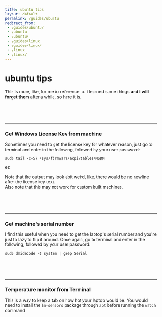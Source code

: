 ```yaml
---
title: ubuntu tips
layout: default
permalink: /guides/ubuntu
redirect_from:
 - /guides/ubuntu/
 - /ubuntu
 - /ubuntu/
 - /guides/linux
 - /guides/linux/
 - /linux
 - /linux/
---
```


# ubuntu tips

This is more, like, for me to reference to. i learned some things **and i will forget them** after a while, so here it is.


<br><br><br><hr>

### Get Windows License Key from machine 
Sometimes you need to get the license key for whatever reason, just go to terminal and enter in the following, followed by your user password:

``` console
sudo tail -c+57 /sys/firmware/acpi/tables/MSDM
```

ez

Note that the output may look abit weird, like, there would be no newline after the license key text.<br>
Also note that this may not work for custom built machines.

<br><br><br><hr>

### Get machine's serial number
I find this useful when you need to get the laptop's serial number and you're just to lazy to flip it around. Once again, go to terminal and enter in the following, followed by your user password:

``` console
sudo dmidecode -t system | grep Serial
```

<br><br><br><hr>

### Temperature monitor from Terminal
This is a way to keep a tab on how hot your laptop would be. You would need to install the `lm-sensors` package through `apt` before running the `watch` command